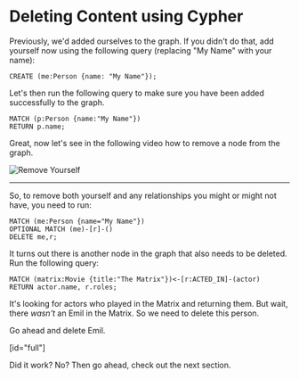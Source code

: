 # Deleting Content using Cypher

Previously, we'd added ourselves to the graph. If you didn't do that, add yourself now using the following query (replacing "My Name" with your name):

    CREATE (me:Person {name: "My Name"});

Let's then run the following query to make sure you have been added successfully to the graph.

    MATCH (p:Person {name:"My Name"})
    RETURN p.name;

Great, now let's see in the following video how to remove a node from the graph.

![Remove Yourself](https://vimeo.com/77868212)

***
So, to remove both yourself and any relationships you might or might not have, you need to run:

    MATCH (me:Person {name="My Name"})
    OPTIONAL MATCH (me)-[r]-()
    DELETE me,r;

It turns out there is another node in the graph that also needs to be deleted. Run the following query:

    MATCH (matrix:Movie {title:"The Matrix"})<-[r:ACTED_IN]-(actor)
    RETURN actor.name, r.roles;

It's looking for actors who played in the Matrix and returning them. 
But wait, there *wasn't* an Emil in the Matrix. So we need to delete this person.

Go ahead and delete Emil.

[id="full"]

Did it work? No? Then go ahead, check out the next section.


